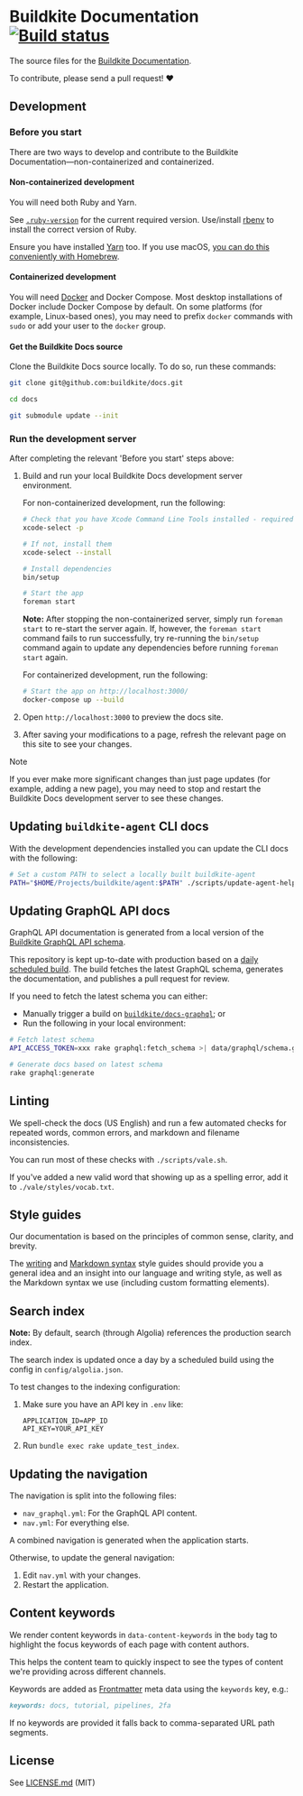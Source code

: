 # Buildkite Documentation [![Build status](https://badge.buildkite.com/b1b9e3ef9d893c087f5e5c0a2d04c258ba393bed2379273f63.svg?branch=main)](https://buildkite.com/buildkite/docs)

The source files for the [Buildkite Documentation](https://buildkite.com/docs).

To contribute, please send a pull request! :heart:

## Development

### Before you start

There are two ways to develop and contribute to the Buildkite Documentation—non-containerized and containerized.

#### Non-containerized development

You will need both Ruby and Yarn.

See [`.ruby-version`](.ruby-version) for the current required version. Use/install [rbenv](https://github.com/rbenv/rbenv) to install the correct version of Ruby.

Ensure you have installed [Yarn](https://classic.yarnpkg.com/en/) too. If you use macOS, [you can do this conveniently with Homebrew](https://formulae.brew.sh/formula/yarn).

#### Containerized development

You will need [Docker](https://www.docker.com/) and Docker Compose.
Most desktop installations of Docker include Docker Compose by default.
On some platforms (for example, Linux-based ones), you may need to prefix `docker` commands with `sudo` or add your user to the `docker` group.

#### Get the Buildkite Docs source

Clone the Buildkite Docs source locally. To do so, run these commands:

```bash
git clone git@github.com:buildkite/docs.git

cd docs

git submodule update --init
```

### Run the development server

After completing the relevant 'Before you start' steps above:

1. Build and run your local Buildkite Docs development server environment.

   For non-containerized development, run the following:

   ```bash
   # Check that you have Xcode Command Line Tools installed - required to build dependencies
   xcode-select -p

   # If not, install them
   xcode-select --install

   # Install dependencies
   bin/setup

   # Start the app
   foreman start
   ```

   **Note:** After stopping the non-containerized server, simply run `foreman start` to re-start the server again. If, however, the `foreman start` command fails to run successfully, try re-running the `bin/setup` command again to update any dependencies before running `foreman start` again.

   For containerized development, run the following:

   ```bash
   # Start the app on http://localhost:3000/
   docker-compose up --build
   ```

1. Open `http://localhost:3000` to preview the docs site.

1. After saving your modifications to a page, refresh the relevant page on this site to see your changes.

> [!NOTE]
> If you ever make more significant changes than just page updates (for example, adding a new page), you may need to stop and restart the Buildkite Docs development server to see these changes.

## Updating `buildkite-agent` CLI docs

With the development dependencies installed you can update the CLI docs with the following:

```bash
# Set a custom PATH to select a locally built buildkite-agent
PATH="$HOME/Projects/buildkite/agent:$PATH" ./scripts/update-agent-help.sh
```

## Updating GraphQL API docs

GraphQL API documentation is generated from a local version of the [Buildkite GraphQL API schema](./data/graphql/schema.graphql).

This repository is kept up-to-date with production based on a [daily scheduled build](https://buildkite.com/buildkite/docs-graphql). The build fetches the latest GraphQL schema, generates the documentation, and publishes a pull request for review.

If you need to fetch the latest schema you can either:

- Manually trigger a build on [`buildkite/docs-graphql`](https://buildkite.com/buildkite/docs-graphql); or
- Run the following in your local environment:

```sh
# Fetch latest schema
API_ACCESS_TOKEN=xxx rake graphql:fetch_schema >| data/graphql/schema.graphql

# Generate docs based on latest schema
rake graphql:generate
```

## Linting

We spell-check the docs (US English) and run a few automated checks for repeated words, common errors, and markdown and filename inconsistencies.

You can run most of these checks with `./scripts/vale.sh`.

If you've added a new valid word that showing up as a spelling error, add it to `./vale/styles/vocab.txt`.

## Style guides

Our documentation is based on the principles of common sense, clarity, and brevity.

The [writing](/styleguides/writing-style.md) and [Markdown syntax](/styleguides/markdown-syntax-style.md) style guides should provide you a general idea and an insight into our language and writing style, as well as the Markdown syntax we use (including custom formatting elements).

## Search index

**Note:** By default, search (through Algolia) references the production search index.

The search index is updated once a day by a scheduled build using the config in `config/algolia.json`.

To test changes to the indexing configuration:

1. Make sure you have an API key in `.env` like:

    ```env
    APPLICATION_ID=APP_ID
    API_KEY=YOUR_API_KEY
    ```

2. Run `bundle exec rake update_test_index`.

## Updating the navigation

The navigation is split into the following files:

- `nav_graphql.yml`: For the GraphQL API content.
- `nav.yml`: For everything else.

A combined navigation is generated when the application starts.

Otherwise, to update the general navigation:

1. Edit `nav.yml` with your changes.
1. Restart the application.

## Content keywords

We render content keywords in `data-content-keywords` in the `body` tag to highlight the focus keywords of each page with content authors.

This helps the content team to quickly inspect to see the types of content we're providing across different channels.

Keywords are added as [Frontmatter](https://rubygems.org/gems/front_matter_parser) meta data using the `keywords` key, e.g.:

```md
keywords: docs, tutorial, pipelines, 2fa
```

If no keywords are provided it falls back to comma-separated URL path segments.

## License

See [LICENSE.md](LICENSE.md) (MIT)
